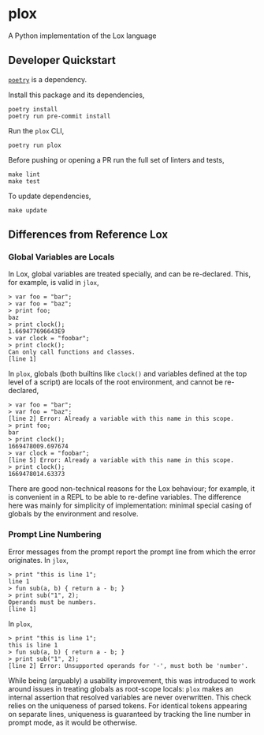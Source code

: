 # plox

A Python implementation of the Lox language

## Developer Quickstart

[`poetry`][poetry] is a dependency.

Install this package and its dependencies,

```
poetry install
poetry run pre-commit install
```

Run the `plox` CLI,

```
poetry run plox
```

Before pushing or opening a PR run the full set of linters and tests,

```
make lint
make test
```

To update dependencies,

```
make update
```

## Differences from Reference Lox

### Global Variables are Locals

In Lox, global variables are treated specially, and can be re-declared.
This, for example, is valid in `jlox`,

```lox
> var foo = "bar";
> var foo = "baz";
> print foo;
baz
> print clock();
1.669477696643E9
> var clock = "foobar";
> print clock();
Can only call functions and classes.
[line 1]
```

In `plox`, globals (both builtins like `clock()` and variables defined at the top level of a script) are locals of the root environment, and cannot be re-declared,

```lox
> var foo = "bar";
> var foo = "baz";
[line 2] Error: Already a variable with this name in this scope.
> print foo;
bar
> print clock();
1669478009.697674
> var clock = "foobar";
[line 5] Error: Already a variable with this name in this scope.
> print clock();
1669478014.63373
```

There are good non-technical reasons for the Lox behaviour; for example, it is convenient in a REPL to be able to re-define variables.
The difference here was mainly for simplicity of implementation: minimal special casing of globals by the environment and resolve.

### Prompt Line Numbering

Error messages from the prompt report the prompt line from which the error originates.
In `jlox`,

```lox
> print "this is line 1";
line 1
> fun sub(a, b) { return a - b; }
> print sub("1", 2);
Operands must be numbers.
[line 1]
```

In `plox`,

```lox
> print "this is line 1";
this is line 1
> fun sub(a, b) { return a - b; }
> print sub("1", 2);
[line 2] Error: Unsupported operands for '-', must both be 'number'.
```

While being (arguably) a usability improvement, this was introduced to work around issues in treating globals as root-scope locals: `plox` makes an internal assertion that resolved variables are never overwritten.
This check relies on the uniqueness of parsed tokens.
For identical tokens appearing on separate lines, uniqueness is guaranteed by tracking the line number in prompt mode, as it would be otherwise.

[poetry]: https://python-poetry.org/

